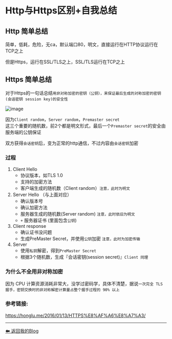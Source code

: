 # Http与Https区别+自我总结

## **Http 简单总结**

简单，低耗，危险，无ca，默认端口80，明文，直接运行在HTTP协议运行在TCP之上

但是Https，运行在SSL/TLS之上，SSL/TLS运行在TCP之上


## **Https 简单总结**


对于Https的一句话总结`用非对称加密的密钥（公钥），来保证最后生成的对称加密的密钥(会话密钥 session key)的安全性`


![image](https://user-images.githubusercontent.com/57960778/75637566-df00c300-5bec-11ea-8af0-a5f74e962b48.png)


因为`Client random`，`Server random`，`Premaster secret`  
这三个重要的随机数，前2个都是明文形式，最后一个`Premaster secret`的安全由服务端的公钥保证

双方获得`会话密钥`后，变为正常的http通信，不过内容由`会话密钥`加密

### 过程
1. Client Hello
   - 协议版本，如TLS 1.0 
   - 支持的加密方法
   - 客户端生成的随机数（Client random）`注意，此时为明文`
2. Server Hello （与上面对应）
   - 确认版本号
   - 确认加密方法
   - 服务器生成的随机数(Server random) `注意，此时依旧为明文`
   - `+` 服务器证书 (里面包含`公钥`)
3. Client response
   - 确认证书没问题
   - 生成PreMaster Secret，并使用`公钥`加密 `注意，此时为加密传输`
4. Server
   - 使用`私钥`解密，得到`PreMaster Secret`
   - 根据3个随机数，生成『会话密钥(session secret)』`Client 同理`


### 为什么不全用非对称加密
因为 CPU 计算资源消耗非常大，没学过密码学，具体不清楚，据说`一次完全 TLS 握手，密钥交换时的非对称解密计算量占整个握手过程的 90% 以上`


### 参考链接:  
https://honglu.me/2016/01/13/HTTPS%E8%AF%A6%E8%A7%A3/

---
[ ⬅ 返回我的Blog](https://github.com/law-chain-hot/Blog)  
